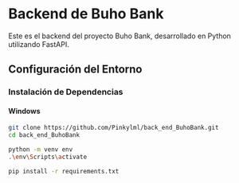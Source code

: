 # Backend de Buho Bank

Este es el backend del proyecto Buho Bank, desarrollado en Python utilizando FastAPI.

## Configuración del Entorno

### Instalación de Dependencias

#### Windows

```bash
git clone https://github.com/Pinkylml/back_end_BuhoBank.git
cd back_end_BuhoBank

python -m venv env
.\env\Scripts\activate

pip install -r requirements.txt
